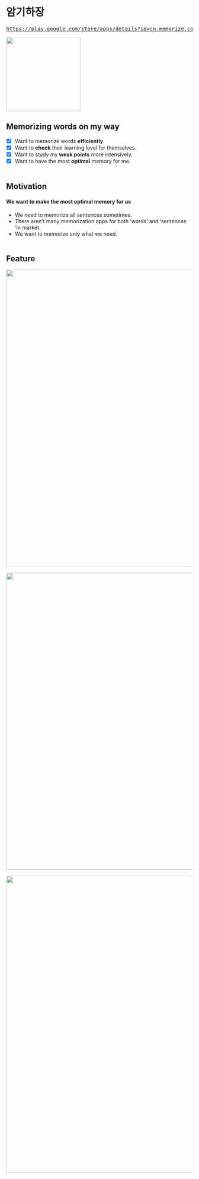# 암기하장
<pre><a href="https://play.google.com/store/apps/details?id=cn.memorize.coordinatortablayout">https://play.google.com/store/apps/details?id=cn.memorize.coordinatortablayout/</a></pre>
<img width="200" src="https://user-images.githubusercontent.com/32731032/87845402-dee63300-c901-11ea-89d8-944d26bdab23.png">

## Memorizing words on my way
- [x] Want to memorize words **efficiently**.
- [x] Want to **check** their learning level for themselves.
- [x] Want to study my **weak points** more intensively.
- [x] Want to have the most **optimal** memory for me.
<br><br>

## Motivation
#### We want to make the most optimal memory for us
* We need to memorize all sentences sometimes.
* There aren’t many memorization apps for both ‘words’ and ‘sentences ’in market.
* We want to memorize only what we need. <br><br>

## Feature
<img width="800" src="https://user-images.githubusercontent.com/32731032/87845851-3ab2bb00-c906-11ea-85c8-1a17dbd7bad8.png"><br><br>
<img width="800" src="https://user-images.githubusercontent.com/32731032/87845852-3be3e800-c906-11ea-94bc-43d7ed316a45.png"><br><br>
<img width="800" src="https://user-images.githubusercontent.com/32731032/87845853-3c7c7e80-c906-11ea-9d59-62d4b9f484d7.png">
